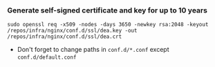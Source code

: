 ### Generate self-signed certificate and key for up to 10 years
```
sudo openssl req -x509 -nodes -days 3650 -newkey rsa:2048 -keyout /repos/infra/nginx/conf.d/ssl/dea.key -out /repos/infra/nginx/conf.d/ssl/dea.crt
```
* Don't forget to change paths in `conf.d/*.conf` except `conf.d/default.conf`
